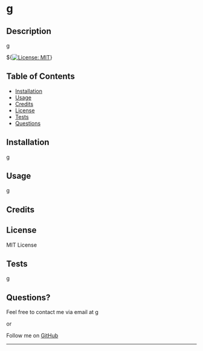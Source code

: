 # g

## Description

g

${[![License: MIT](https://img.shields.io/badge/License-MIT-yellow.svg)](https://opensource.org/licenses/MIT)}

## Table of Contents

- [Installation](#installation)
- [Usage](#usage)
- [Credits](#credits)
- [License](#license)
- [Tests](#tests)
- [Questions](#questions)

## Installation

g

## Usage

g

## Credits



## License

MIT License

## Tests

g

## Questions?

Feel free to contact me via email at g

or

Follow me on [GitHub](g)

---

